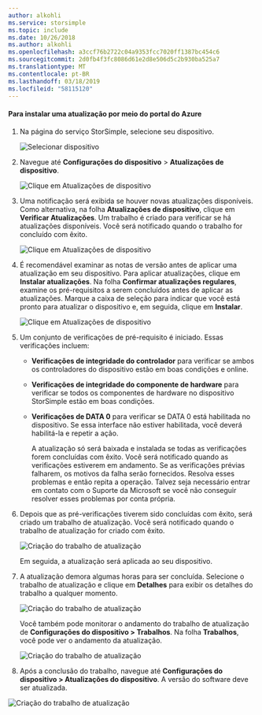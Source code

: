 ```yaml
---
author: alkohli
ms.service: storsimple
ms.topic: include
ms.date: 10/26/2018
ms.author: alkohli
ms.openlocfilehash: a3ccf76b2722c04a9353fcc7020ff1387bc454c6
ms.sourcegitcommit: 2d0fb4f3fc8086d61e2d8e506d5c2b930ba525a7
ms.translationtype: MT
ms.contentlocale: pt-BR
ms.lasthandoff: 03/18/2019
ms.locfileid: "58115120"
---
```

#### <a name="to-install-an-update-from-the-azure-portal"></a>Para instalar uma atualização por meio do portal do Azure

1. Na página do serviço StorSimple, selecione seu dispositivo.

    ![Selecionar dispositivo](./media/storsimple-8000-install-update4-via-portal/update1.png)

2. Navegue até **Configurações do dispositivo** > **Atualizações de dispositivo**.

    ![Clique em Atualizações de dispositivo](./media/storsimple-8000-install-update4-via-portal/update2.png)

2. Uma notificação será exibida se houver novas atualizações disponíveis. Como alternativa, na folha **Atualizações de dispositivo**, clique em **Verificar Atualizações**. Um trabalho é criado para verificar se há atualizações disponíveis. Você será notificado quando o trabalho for concluído com êxito.

    ![Clique em Atualizações de dispositivo](./media/storsimple-8000-install-update4-via-portal/update3.png)

3. É recomendável examinar as notas de versão antes de aplicar uma atualização em seu dispositivo. Para aplicar atualizações, clique em **Instalar atualizações**. Na folha **Confirmar atualizações regulares**, examine os pré-requisitos a serem concluídos antes de aplicar as atualizações. Marque a caixa de seleção para indicar que você está pronto para atualizar o dispositivo e, em seguida, clique em **Instalar**.

    ![Clique em Atualizações de dispositivo](./media/storsimple-8000-install-update4-via-portal/update4.png)

6. Um conjunto de verificações de pré-requisito é iniciado. Essas verificações incluem:
   
   * **Verificações de integridade do controlador** para verificar se ambos os controladores do dispositivo estão em boas condições e online.
   * **Verificações de integridade do componente de hardware** para verificar se todos os componentes de hardware no dispositivo StorSimple estão em boas condições.
   * **Verificações de DATA 0** para verificar se DATA 0 está habilitada no dispositivo. Se essa interface não estiver habilitada, você deverá habilitá-la e repetir a ação.

     A atualização só será baixada e instalada se todas as verificações forem concluídas com êxito. Você será notificado quando as verificações estiverem em andamento. Se as verificações prévias falharem, os motivos da falha serão fornecidos. Resolva esses problemas e então repita a operação. Talvez seja necessário entrar em contato com o Suporte da Microsoft se você não conseguir resolver esses problemas por conta própria.

7. Depois que as pré-verificações tiverem sido concluídas com êxito, será criado um trabalho de atualização. Você será notificado quando o trabalho de atualização for criado com êxito.
   
    ![Criação do trabalho de atualização](./media/storsimple-8000-install-update4-via-portal/update6.png)
   
    Em seguida, a atualização será aplicada ao seu dispositivo.

9. A atualização demora algumas horas para ser concluída. Selecione o trabalho de atualização e clique em **Detalhes** para exibir os detalhes do trabalho a qualquer momento.

    ![Criação do trabalho de atualização](./media/storsimple-8000-install-update4-via-portal/update8.png)

     Você também pode monitorar o andamento do trabalho de atualização de **Configurações do dispositivo > Trabalhos**. Na folha **Trabalhos**, você pode ver o andamento da atualização.

     ![Criação do trabalho de atualização](./media/storsimple-8000-install-update4-via-portal/update7.png)

10. Após a conclusão do trabalho, navegue até **Configurações do dispositivo > Atualizações do dispositivo**. A versão do software deve ser atualizada.

   ![Criação do trabalho de atualização](./media/storsimple-8000-install-update4-via-portal/update9.png)

